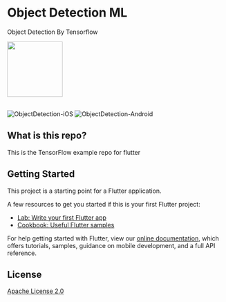 # Object Detection ML

Object Detection By Tensorflow
<div align="left">
  <img src="https://www.tensorflow.org/images/tf_logo_social.png" width="128"/><br /><br />
</div>

![ObjectDetection-iOS](demo/ios_demo.gif) ![ObjectDetection-Android](demo/android_demo.gif)
 
## What is this repo?

This is the TensorFlow example repo for flutter

## Getting Started

This project is a starting point for a Flutter application.

A few resources to get you started if this is your first Flutter project:

- [Lab: Write your first Flutter app](https://flutter.dev/docs/get-started/codelab)
- [Cookbook: Useful Flutter samples](https://flutter.dev/docs/cookbook)

For help getting started with Flutter, view our
[online documentation](https://flutter.dev/docs), which offers tutorials,
samples, guidance on mobile development, and a full API reference.

## License

[Apache License 2.0](LICENSE)